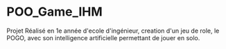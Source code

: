 # POO_Game_IHM

Projet Réalisé en 1e année d'ecole d'ingénieur, creation d'un jeu de role, le POGO, avec son intelligence artificielle permettant de jouer en solo.
